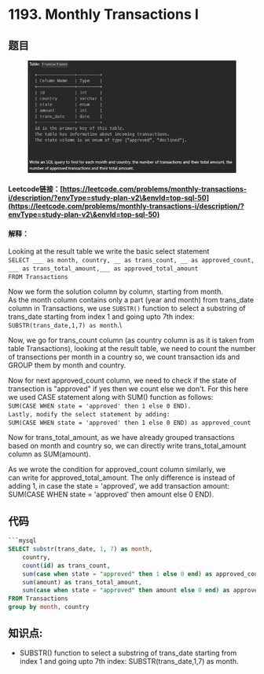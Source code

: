 # 1193. Monthly Transactions I

## 题目

<figure><img src="../../.gitbook/assets/image (7).png" alt=""><figcaption></figcaption></figure>

#### Leetcode链接：[https://leetcode.com/problems/monthly-transactions-i/description/?envType=study-plan-v2\&envId=top-sql-50](https://leetcode.com/problems/monthly-transactions-i/description/?envType=study-plan-v2\&envId=top-sql-50)

#### 解释：

Looking at the result table we write the basic select statement\
`SELECT ___ as month, country, __ as trans_count, __ as approved_count, ___ as trans_total_amount,___ as approved_total_amount`\
`FROM Transactions`

Now we form the solution column by column, starting from month.\
As the month column contains only a part (year and month) from trans\_date column in Transactions, we use `SUBSTR()` function to select a substring of trans\_date starting from index 1 and going upto 7th index: `SUBSTR(trans_date,1,7) as month`.\


Now, we go for trans\_count column (as country column is as it is taken from table Transactions), looking at the result table, we need to count the number of transections per month in a country so, we count transaction ids and GROUP them by month and country.

Now for next approved\_count column, we need to check if the state of transection is "approved" if yes then we count else we don't. For this here we used CASE statement along with SUM() function as follows:\
`SUM(CASE WHEN state = 'approved' then 1 else 0 END).`\
`Lastly, modify the select statement by adding:`\
`SUM(CASE WHEN state = 'approved' then 1 else 0 END) as approved_count`

Now for trans\_total\_amount, as we have already grouped transactions based on month and country so, we can directly write trans\_total\_amount column as SUM(amount).

As we wrote the condition for approved\_count column similarly, we\
can write for approved\_total\_amount. The only difference is instead of adding 1, in case the state = 'approved', we add transaction amount: SUM(CASE WHEN state = 'approved' then amount else 0 END).

## 代码

````sql
```mysql
SELECT substr(trans_date, 1, 7) as month, 
    country, 
    count(id) as trans_count, 
    sum(case when state = "approved" then 1 else 0 end) as approved_count, 
    sum(amount) as trans_total_amount,
    sum(case when state = "approved" then amount else 0 end) as approved_total_amount
FROM Transactions
group by month, country
````

## **知识点:**&#x20;

* SUBSTR() function to select a substring of trans\_date starting from index 1 and going upto 7th index: SUBSTR(trans\_date,1,7) as month.
